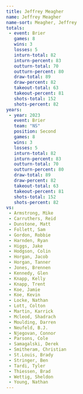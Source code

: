 ```yaml
---
title: Jeffrey Meagher
name: Jeffrey Meagher
name-sort: Meagher, Jeffrey
totals:
 - event: Brier
   games: 8
   wins: 3
   losses: 5
   inturn-total: 82
   inturn-percent: 83
   outturn-total: 70
   outturn-percent: 80
   draw-total: 89
   draw-percent: 82
   takeout-total: 63
   takeout-percent: 81
   shots-total: 152
   shots-percent: 82
years:
 - year: 2023
   event: Brier
   team: "NS"
   position: Second
   games: 8
   wins: 3
   losses: 5
   inturn-total: 82
   inturn-percent: 83
   outturn-total: 70
   outturn-percent: 80
   draw-total: 89
   draw-percent: 82
   takeout-total: 63
   takeout-percent: 81
   shots-total: 152
   shots-percent: 82
vs:
 - Armstrong, Mike
 - Carruthers, Reid
 - Dunstone, Matt
 - Follett, Sam
 - Gordon, Robbie
 - Harnden, Ryan
 - Higgs, Jake
 - Hodgson, Colin
 - Horgan, Jacob
 - Horgan, Tanner
 - Jones, Brennen
 - Kennedy, Glen
 - Knapp, Kelly
 - Knapp, Trent
 - Koe, Jamie
 - Koe, Kevin
 - Locke, Nathan
 - Lott, Colton
 - Martin, Karrick
 - Mcleod, Shadrach
 - Moulding, Darren
 - Neufeld, B.J.
 - Njegovan, Connor
 - Parsons, Cole
 - Samagalski, Derek
 - Smitheram, Christian
 - St.Louis, Brady
 - Stringer, Ben
 - Tardi, Tyler
 - Thiessen, Brad
 - Wettig, Sheldon
 - Young, Nathan
---
```

